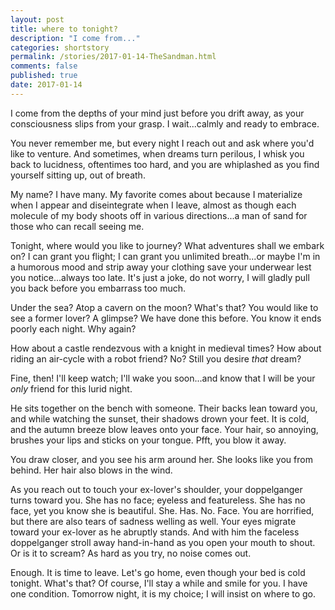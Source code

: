 ```yaml
---
layout: post
title: where to tonight?
description: "I come from..."
categories: shortstory
permalink: /stories/2017-01-14-TheSandman.html
comments: false
published: true
date: 2017-01-14
---
```


I come from the depths of your mind just before you drift away, as your consciousness slips from your grasp. I wait...calmly and ready to embrace.

You never remember me, but every night I reach out and ask where you'd like to venture. And sometimes, when dreams turn perilous, I whisk you back to lucidness, oftentimes too hard, and you are whiplashed as you find yourself sitting up, out of breath.

My name? I have many. My favorite comes about because I materialize when I appear and diseintegrate when I leave, almost as though each molecule of my body shoots off in various directions...a man of sand for those who can recall seeing me.

Tonight, where would you like to journey? What adventures shall we embark on? I can grant you flight; I can grant you unlimited breath...or maybe I'm in a humorous mood and strip away your clothing save your underwear lest you notice...always too late. It's just a joke, do not worry, I will gladly pull you back before you embarrass too much.

Under the sea? Atop a cavern on the moon? What's that? You would like to see a former lover? A glimpse? We have done this before. You know it ends poorly each night. Why again?

How about a castle rendezvous with a knight in medieval times? How about riding an air-cycle with a robot friend? No? Still you desire *that* dream?

Fine, then! I'll keep watch; I'll wake you soon...and know that I will be your *only* friend for this lurid night.

He sits together on the bench with someone. Their backs lean toward you, and while watching the sunset, their shadows drown your feet. It is cold, and the autumn breeze blow leaves onto your face. Your hair, so annoying, brushes your lips and sticks on your tongue. Pfft, you blow it away.

You draw closer, and you see his arm around her. She looks like you from behind. Her hair also blows in the wind. 

As you reach out to touch your ex-lover's shoulder, your doppelganger turns toward you. She has no face; eyeless and featureless. She has no face, yet you know she is beautiful. She. Has. No. Face. You are horrified, but there are also tears of sadness welling as well. Your eyes migrate toward your ex-lover as he abruptly stands. And with him the faceless doppelganger stroll away hand-in-hand as you open your mouth to shout. Or is it to scream? As hard as you try, no noise comes out.

Enough. It is time to leave. Let's go home, even though your bed is cold tonight. What's that? Of course, I'll stay a while and smile for you. I have one condition. Tomorrow night, it is my choice; I will insist on where to go.





